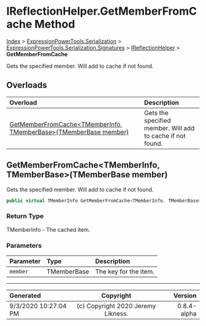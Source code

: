 ﻿# IReflectionHelper.GetMemberFromCache Method

[Index](../index.md) > [ExpressionPowerTools.Serialization](ExpressionPowerTools.Serialization.a.md) > [ExpressionPowerTools.Serialization.Signatures](ExpressionPowerTools.Serialization.Signatures.n.md) > [IReflectionHelper](ExpressionPowerTools.Serialization.Signatures.IReflectionHelper.i.md) > **GetMemberFromCache**

Gets the specified member. Will add to cache if not found.

## Overloads

| Overload | Description |
| :-- | :-- |
| [GetMemberFromCache&lt;TMemberInfo, TMemberBase>(TMemberBase member)](#getmemberfromcachetmemberinfo-tmemberbasetmemberbase-member) | Gets the specified member. Will add to cache if not found. |
## GetMemberFromCache&lt;TMemberInfo, TMemberBase>(TMemberBase member)

Gets the specified member. Will add to cache if not found.

```csharp
public virtual TMemberInfo GetMemberFromCache<TMemberInfo, TMemberBase>(TMemberBase member)
```

### Return Type

TMemberInfo - The cached item.

### Parameters

| Parameter | Type | Description |
| :-- | :-- | :-- |
| `member` | TMemberBase | The key for the item. |



---

| Generated | Copyright | Version |
| :-- | :-: | --: |
| 9/3/2020 10:27:04 PM | (c) Copyright 2020 Jeremy Likness. | 0.8.4-alpha |
